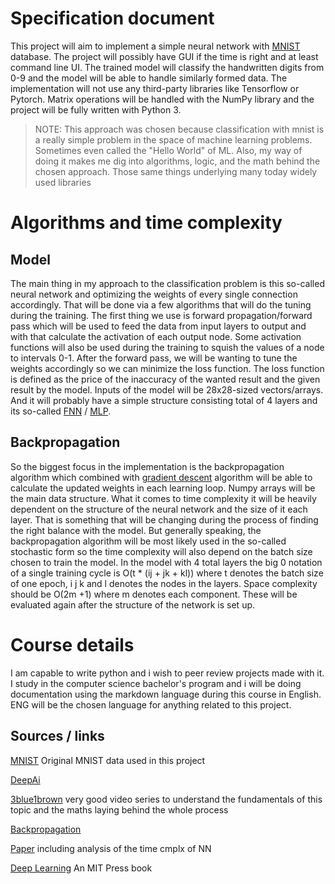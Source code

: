 
# Specification document

This project will aim to implement a simple neural network with [MNIST](http://yann.lecun.com/exdb/mnist/) database. The project will possibly have GUI if the time is right and at least command line UI. The trained model will classify the handwritten digits from 0-9 and the model will be able to handle similarly formed data. The implementation will not use any third-party libraries like Tensorflow or Pytorch. Matrix operations will be handled with the NumPy library and the project will be fully written with Python 3.
> NOTE: This approach was chosen because classification with mnist is a really simple problem in the space of machine learning problems. Sometimes even called the "Hello World" of ML. Also, my way of doing it makes me dig into algorithms, logic, and the math behind the chosen approach. Those same things underlying many today widely used libraries
# Algorithms and time complexity
## Model
The main thing in my approach to the classification problem is this so-called neural network and optimizing the weights of every single connection accordingly. That will be done via a few algorithms that will do the tuning during the training. The first thing we use is forward propagation/forward pass which will be used to feed the data from input layers to output and with that calculate the activation of each output node. Some activation functions will also be used during the training to squish the values of a node to intervals 0-1. After the forward pass, we will be wanting to tune the weights accordingly so we can minimize the loss function. The loss function is defined as the price of the inaccuracy of the wanted result and the given result by the model. Inputs of the model will be 28x28-sized vectors/arrays. And it will probably have a simple structure consisting total of 4 layers and its so-called [FNN](https://en.wikipedia.org/wiki/Feedforward_neural_network) / [MLP](https://en.wikipedia.org/wiki/Multilayer_perceptron).
## Backpropagation
So the biggest focus in the implementation is the backpropagation algorithm which combined with [gradient descent](https://en.wikipedia.org/wiki/Gradient_descent) algorithm will be able to calculate the updated weights in each learning loop. Numpy arrays will be the main data structure. What it comes to time complexity it will be heavily dependent on the structure of the neural network and the size of it each layer. That is something that will be changing during the process of finding the right balance with the model. But generally speaking, the backpropagation algorithm will be most likely used in the so-called stochastic form so the time complexity will also depend on the batch size chosen to train the model. In the model with 4 total layers the big 0 notation of a single training cycle is O(t * (ij + jk + kl)) where t denotes the batch size of one epoch, i j k and l denotes the nodes in the layers. Space complexity should be O(2m +1) where m denotes each component. These will be evaluated again after the structure of the network is set up.    

# Course details

I am capable to write python and i wish to peer review projects made with it. I study in the computer science bachelor's program and i will be doing documentation using the markdown language during this course in English. ENG will be the chosen language for anything related to this project.

## Sources / links
[MNIST](http://yann.lecun.com/exdb/mnist/index.html) Original MNIST data used in this project

[DeepAi](https://deepai.org/machine-learning-glossary-and-terms/feed-forward-neural-network)

[3blue1brown](https://www.youtube.com/playlist?list=PLZHQObOWTQDNU6R1_67000Dx_ZCJB-3pi) very good video series to understand the fundamentals of this topic and the maths laying behind the whole process

[Backpropagation](https://en.wikipedia.org/wiki/Backpropagation) 

[Paper](https://arxiv.org/abs/1810.03218) including analysis of the time cmplx of NN

[Deep Learning](https://www.deeplearningbook.org/) An MIT Press book
